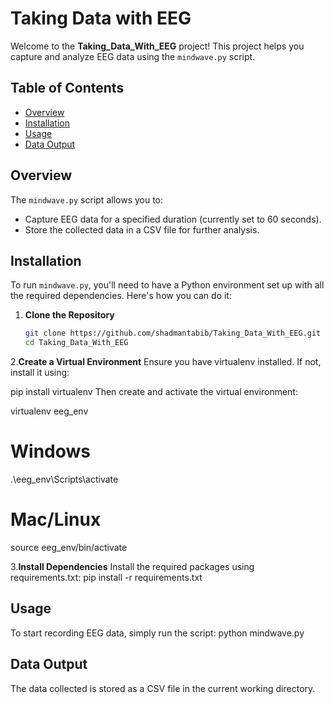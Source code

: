# Taking Data with EEG

Welcome to the **Taking_Data_With_EEG** project! This project helps you capture and analyze EEG data using the `mindwave.py` script.

## Table of Contents
- [Overview](#overview)
- [Installation](#installation)
- [Usage](#usage)
- [Data Output](#data-output)


## Overview

The `mindwave.py` script allows you to:
- Capture EEG data for a specified duration (currently set to 60 seconds).
- Store the collected data in a CSV file for further analysis.

## Installation

To run `mindwave.py`, you'll need to have a Python environment set up with all the required dependencies. Here's how you can do it:

1. **Clone the Repository**
   ```bash
   git clone https://github.com/shadmantabib/Taking_Data_With_EEG.git
   cd Taking_Data_With_EEG
2.**Create a Virtual Environment**
  Ensure you have virtualenv installed. If not, install it using:

  pip install virtualenv
  Then create and activate the virtual environment:

  virtualenv eeg_env
  # Windows
  .\eeg_env\Scripts\activate
  # Mac/Linux
  source eeg_env/bin/activate
  
3.**Install Dependencies**
  Install the required packages using requirements.txt:
  pip install -r requirements.txt
  
## Usage
  To start recording EEG data, simply run the script:
  python mindwave.py
## Data Output
  The data collected is stored as a CSV file in the current working directory.

